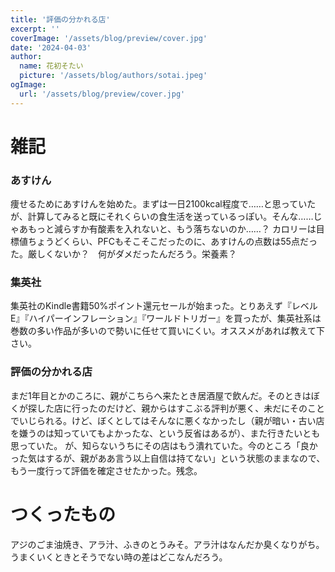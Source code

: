 ```yaml
---
title: '評価の分かれる店'
excerpt: ''
coverImage: '/assets/blog/preview/cover.jpg'
date: '2024-04-03'
author:
  name: 花初そたい
  picture: '/assets/blog/authors/sotai.jpeg'
ogImage:
  url: '/assets/blog/preview/cover.jpg'
---
```

# 雑記
### あすけん
痩せるためにあすけんを始めた。まずは一日2100kcal程度で……と思っていたが、計算してみると既にそれくらいの食生活を送っているっぽい。そんな……じゃあもっと減らすか有酸素を入れないと、もう落ちないのか……？
カロリーは目標値ちょうどくらい、PFCもそこそこだったのに、あすけんの点数は55点だった。厳しくないか？　何がダメだったんだろう。栄養素？

### 集英社
集英社のKindle書籍50%ポイント還元セールが始まった。とりあえず『レベルE』『ハイパーインフレーション』『ワールドトリガー』を買ったが、集英社系は巻数の多い作品が多いので勢いに任せて買いにくい。オススメがあれば教えて下さい。

### 評価の分かれる店
まだ1年目とかのころに、親がこちらへ来たとき居酒屋で飲んだ。そのときはぼくが探した店に行ったのだけど、親からはすこぶる評判が悪く、未だにそのことでいじられる。けど、ぼくとしてはそんなに悪くなかったし（親が暗い・古い店を嫌うのは知っていてもよかったな、という反省はあるが）、また行きたいとも思っていた。
が、知らないうちにその店はもう潰れていた。今のところ「良かった気はするが、親がああ言う以上自信は持てない」という状態のままなので、もう一度行って評価を確定させたかった。残念。

# つくったもの
アジのごま油焼き、アラ汁、ふきのとうみそ。アラ汁はなんだか臭くなりがち。うまくいくときとそうでない時の差はどこなんだろう。